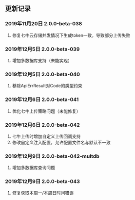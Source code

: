 ## 更新记录

### 2019年11月20日 2.0.0-beta-038

1. 修复七牛云存储并发情况下生成token一致，导致部分上传失败

### 2019年12月5日 2.0.0-beta-039

1. 增加多数据库支持（未能实现）

### 2019年12月5日 2.0.0-beta-040

1. 移除ApiErrResult对Code的类型约束

### 2019年12月6日 2.0.0-beta-041

1. 优化七牛上传策略问题（未能修复）

### 2019年12月6日 2.0.0-beta-042

1. 七牛上传时增加自定义上传回调支持
1. 修改自定义注入配置，允许配置文件名与默认不一致

### 2019年12月9日 2.0.0-beta-042-multdb

1. 增加多数据库查询问题

### 2019年12月9日 2.0.0-beta-043

1. 修复获取本周一/本周日时间错误


